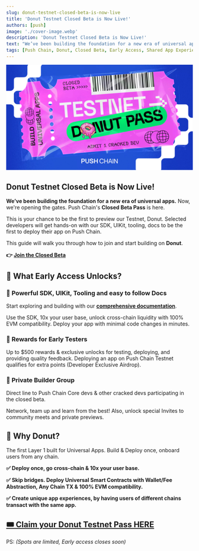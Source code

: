 ```yaml
---
slug: donut-testnet-closed-beta-is-now-live
title: 'Donut Testnet Closed Beta is Now Live!'
authors: [push]
image: './cover-image.webp'
description: 'Donut Testnet Closed Beta is Now Live!'
text: "We’ve been building the foundation for a new era of universal apps.Now, we're opening the gates."
tags: [Push Chain, Donut, Closed Beta, Early Access, Shared App Experience, Shared State Blockchain, Universal Smart Contracts, Testnet]
---
```



![Donut Testnet Closed Beta is Now Live](./cover-image.webp)

<!--truncate-->

## Donut Testnet Closed Beta is Now Live!

**We’ve been building the foundation for a new era of universal apps.** Now, we're opening the gates. Push Chain's **Closed Beta Pass** is here.

This is your chance to be the first to preview our Testnet, Donut. Selected developers will get hands-on with our SDK, UIKit, tooling, docs to be the first to deploy their app on Push Chain.

This guide will walk you through how to join and start building on **Donut**.

**👉 [Join the Closed Beta](https://t.me/+dHOCilvxNR9jZjM9)**

## 👀 What Early Access Unlocks?

### 🔧 **Powerful SDK, UIKit, Tooling and easy to follow Docs**

Start exploring and building with our [**comprehensive documentation**](https://pushchain.github.io/push-chain-website/pr-preview/pr-1067/docs/chain/?utm_source=blog&utm_medium=content&utm_campaign=devdocs).

Use the SDK, 10x your user base, unlock cross-chain liquidity with 100% EVM compatibility. Deploy your app with minimal code changes in minutes.

### 💸 **Rewards for Early Testers**

Up to $500 rewards & exclusive unlocks for testing, deploying, and providing quality feedback. Deploying an app on Push Chain Testnet qualifies for extra points (Developer Exclusive Airdrop).

### 💬 **Private Builder Group**

Direct line to Push Chain Core devs & other cracked devs participating in the closed beta.

Network, team up and learn from the best! Also, unlock special Invites to community meets and private previews.

## 🍩 Why Donut?

The first Layer 1 built for Universal Apps. Build & Deploy once, onboard users from any chain.

**✅ Deploy once, go cross-chain & 10x your user base.**

**✅ Skip bridges. Deploy Universal Smart Contracts with Wallet/Fee Abstraction, Any Chain TX & 100% EVM compatibility.**

**✅ Create unique app experiences, by having users of different chains transact with the same app.**

## [🎟️ Claim your Donut Testnet Pass HERE](https://t.me/+dHOCilvxNR9jZjM9)

PS: *(Spots are limited, Early access closes soon)*
